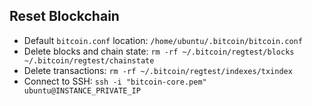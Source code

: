 ## Reset Blockchain

- Default `bitcoin.conf` location: `/home/ubuntu/.bitcoin/bitcoin.conf`
- Delete blocks and chain state: `rm -rf ~/.bitcoin/regtest/blocks ~/.bitcoin/regtest/chainstate`
- Delete transactions: `rm -rf ~/.bitcoin/regtest/indexes/txindex`
- Connect to SSH: `ssh -i "bitcoin-core.pem" ubuntu@INSTANCE_PRIVATE_IP`
